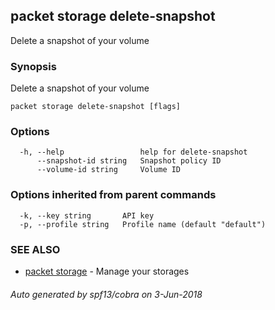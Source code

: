 ## packet storage delete-snapshot

Delete a snapshot of your volume

### Synopsis

Delete a snapshot of your volume

```
packet storage delete-snapshot [flags]
```

### Options

```
  -h, --help                 help for delete-snapshot
      --snapshot-id string   Snapshot policy ID
      --volume-id string     Volume ID
```

### Options inherited from parent commands

```
  -k, --key string       API key
  -p, --profile string   Profile name (default "default")
```

### SEE ALSO

* [packet storage](packet_storage.md)	 - Manage your storages

###### Auto generated by spf13/cobra on 3-Jun-2018
